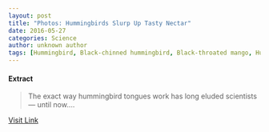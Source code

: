 ```yaml
---
layout: post
title: "Photos: Hummingbirds Slurp Up Tasty Nectar"
date: 2016-05-27
categories: Science
author: unknown author
tags: [Hummingbird, Black-chinned hummingbird, Black-throated mango, Hummingbirds, Pollinator birds, Apodiformes, Trochilidae, Birds, Trochiliformes]
---
```





#### Extract
>The exact way hummingbird tongues work has long eluded scientists — until now....



[Visit Link](http://www.livescience.com/51907-photos-hummingbird-tongues.html)


